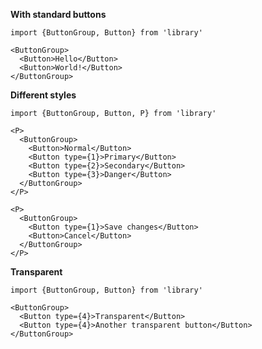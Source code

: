 **With standard buttons**

    import {ButtonGroup, Button} from 'library'

    <ButtonGroup>
      <Button>Hello</Button>
      <Button>World!</Button>
    </ButtonGroup>

**Different styles**

    import {ButtonGroup, Button, P} from 'library'

    <P>
      <ButtonGroup>
        <Button>Normal</Button>
        <Button type={1}>Primary</Button>
        <Button type={2}>Secondary</Button>
        <Button type={3}>Danger</Button>
      </ButtonGroup>
    </P>

    <P>
      <ButtonGroup>
        <Button type={1}>Save changes</Button>
        <Button>Cancel</Button>
      </ButtonGroup>
    </P>

**Transparent**

    import {ButtonGroup, Button} from 'library'

    <ButtonGroup>
      <Button type={4}>Transparent</Button>
      <Button type={4}>Another transparent button</Button>
    </ButtonGroup>
